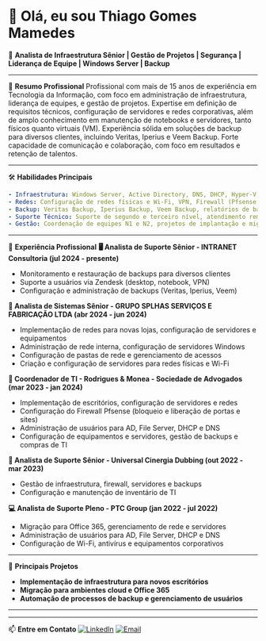 # 👋 Olá, eu sou Thiago Gomes Mamedes

🔧 **Analista de Infraestrutura Sênior | Gestão de Projetos | Segurança | Liderança de Equipe | Windows Server | Backup**

---

💼 **Resumo Profissional**
Profissional com mais de 15 anos de experiência em Tecnologia da Informação, com foco em administração de infraestrutura, liderança de equipes, e gestão de projetos. Expertise em definição de requisitos técnicos, configuração de servidores e redes corporativas, além de amplo conhecimento em manutenção de notebooks e servidores, tanto físicos quanto virtuais (VM). Experiência sólida em soluções de backup para diversos clientes, incluindo Veritas, Iperius e Veem Backup. Forte capacidade de comunicação e colaboração, com foco em resultados e retenção de talentos.

---

🛠️ **Habilidades Principais**

```yaml
- Infraestrutura: Windows Server, Active Directory, DNS, DHCP, Hyper-V, File Server
- Redes: Configuração de redes físicas e Wi-Fi, VPN, Firewall (Pfsense, WatchGuard)
- Backup: Veritas Backup, Iperius Backup, Veem Backup, relatórios de backup
- Suporte Técnico: Suporte de segundo e terceiro nível, atendimento remoto e presencial
- Gestão: Coordenação de equipes N1 e N2, projetos de implantação e migração
```

---

💼 **Experiência Profissional**
**🖥️ Analista de Suporte Sênior - INTRANET Consultoria (jul 2024 - presente)**

* Monitoramento e restauração de backups para diversos clientes
* Suporte a usuários via Zendesk (desktop, notebook, VPN)
* Configuração e administração de backups (Veritas, Iperius, Veem)

**🏢 Analista de Sistemas Sênior - GRUPO SPLHAS SERVIÇOS E FABRICAÇÃO LTDA (abr 2024 - jun 2024)**

* Implementação de redes para novas lojas, configuração de servidores e equipamentos
* Administração de rede interna, configuração de servidores Windows
* Configuração de pastas de rede e gerenciamento de acessos
* Criação e configuração de servidores para redes físicas e Wi-Fi

**💼 Coordenador de TI - Rodrigues & Monea - Sociedade de Advogados (mar 2023 - jan 2024)**

* Implementação de escritórios, configuração de servidores e redes
* Configuração do Firewall Pfsense (bloqueio e liberação de portas e sites)
* Administração de usuários para AD, File Server, DHCP e DNS
* Configuração de equipamentos e servidores, gestão de backups e compras de TI

**🎥 Analista de Suporte Sênior - Universal Cinergia Dubbing (out 2022 - mar 2023)**

* Gestão de infraestrutura, firewall, servidores e backups
* Configuração e manutenção de inventário de TI

**💻 Analista de Suporte Pleno - PTC Group (jan 2022 - jul 2022)**

* Migração para Office 365, gerenciamento de rede e servidores
* Administração de usuários para AD, File Server, DHCP e DNS
* Configuração de Wi-Fi, antivírus e equipamentos corporativos

---

🚀 **Principais Projetos**

* **Implementação de infraestrutura para novos escritórios**
* **Migração para ambientes cloud e Office 365**
* **Automação de processos de backup e gerenciamento de usuários**

---

---

📫 **Entre em Contato**
[![LinkedIn](https://img.shields.io/badge/LinkedIn-0077B5?style=for-the-badge\&logo=linkedin\&logoColor=white)](https://www.linkedin.com/in/thiago-gomes-mamedes-27abaa19/)
[![Email](https://img.shields.io/badge/Email-D14836?style=for-the-badge\&logo=gmail\&logoColor=white)](mailto:thiagomamedes@dominio.com)
